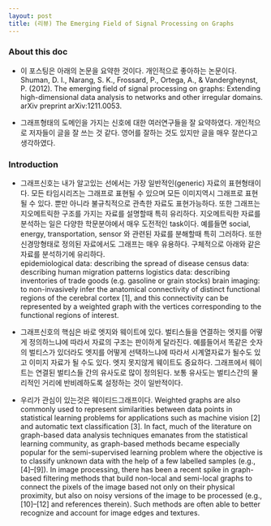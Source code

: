 ```yaml
---
layout: post
title: (리뷰) The Emerging Field of Signal Processing on Graphs
---
```


### About this doc
- 이 포스팅은 아래의 논문을 요약한 것이다. 개인적으로 좋아하는 논문이다. <br/>
Shuman, D. I., Narang, S. K., Frossard, P., Ortega, A., & Vandergheynst, P. (2012). The emerging field of signal processing on graphs: Extending high-dimensional data analysis to networks and other irregular domains. arXiv preprint arXiv:1211.0053.

- 그래프형태의 도메인을 가지는 신호에 대한 여러연구들을 잘 요약하였다. 개인적으로 저자들이 글을 잘 쓰는 것 같다. 영어를 잘하는 것도 있지만 글을 매우 잘쓴다고 생각하였다. 

### Introduction
- 그래프신호는 내가 알고있는 선에서는 가장 일반적인(generic) 자료의 표현형태이다. 모든 타임시리즈는 그래프로 표현될 수 있으며 모든 이미지역시 그래프로 표현될 수 있다. 뿐만 아니라 불규칙적으로 관측한 자료도 표현가능하다. 또한 그래프는 지오메트릭한 구조를 가지는 자료를 설명할때 특히 유리하다. 지오메트릭한 자료를 분석하는 일은 다양한 학문분야에서 매우 도전적인 task이다. 예를들면 social, energy, transportation, sensor 와 관련된 자료를 분해할때 특히 그러하다. 또한 신경망형태로 정의된 자료에서도 그래프는 매우 유용하다. 구체적으로 아래와 같은 자료를 분석하기에 유리하다. <br/>
epidemiological data: describing the spread of disease
census data: describing human migration patterns
logistics data: describing inventories of trade goods (e.g. gasoline or grain stocks)
brain imaging: to non-invasively infer the anatomical connectivity of distinct functional regions of the cerebral cortex [1], and this connectivity can be represented by a weighted graph with the vertices corresponding to the functional regions of interest. 

- 그래프신호의 핵심은 바로 엣지와 웨이트에 있다. 벌티스들을 연결하는 엣지를 어떻게 정의하느냐에 따라서 자료의 구조는 판이하게 달라진다. 예를들어서 똑같은 숫자의 벌티스가 있더라도 엣지를 어떻게 선택하느냐에 따라서 시계열자료가 될수도 있고 이미지 자료가 될 수도 있다. 엣지 못지않게 웨이트도 중요하다. 그래프에서 웨이트는 연결된 벌티스들 간의 유사도로 많이 정의된다. 보통 유사도는 벌티스간의 물리적인 거리에 반비례하도록 설정하는 것이 일반적이다. 

- 우리가 관심이 있는것은 웨이티드그래프이다. Weighted graphs are also commonly used to represent similarities between data points in statistical learning problems for applications such as machine vision [2] and automatic text classification [3]. In fact, much of the literature on graph-based data analysis techniques emanates from the statistical learning community, as graph-based methods became especially popular for the semi-supervised learning problem where the objective is to classify unknown data with the help of a few labelled samples (e.g., [4]–[9]). In image processing, there has been a recent spike in graph-based filtering methods that build non-local and semi-local graphs to connect the pixels of the image based not only on their physical proximity, but also on noisy versions of the image to be processed (e.g., [10]–[12] and references therein). Such methods are often able to better recognize and account for image edges and textures.
